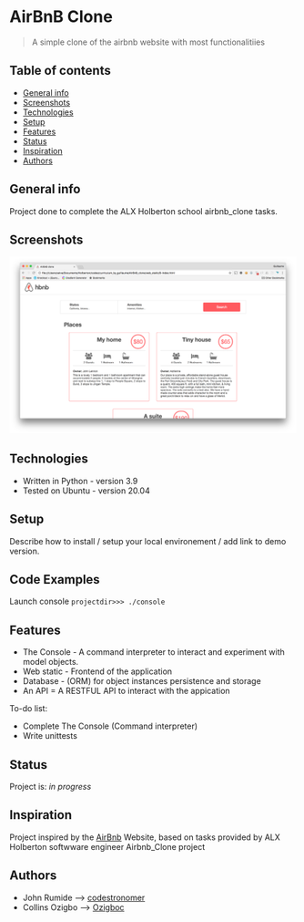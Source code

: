 # AirBnB Clone
> A simple clone of the airbnb website with most functionalitiies

## Table of contents
* [General info](#general-info)
* [Screenshots](#screenshots)
* [Technologies](#technologies)
* [Setup](#setup)
* [Features](#features)
* [Status](#status)
* [Inspiration](#inspiration)
* [Authors](#authors)

## General info
Project done to complete the ALX Holberton school airbnb_clone tasks.

## Screenshots
![Project screenshot](./projectimg.png)

## Technologies
* Written in Python - version 3.9
* Tested on Ubuntu - version 20.04

## Setup
Describe how to install / setup your local environement / add link to demo version.

## Code Examples
Launch console
`projectdir>>> ./console`

## Features
* The Console - A command interpreter to interact and experiment with model objects.
* Web static - Frontend of the application
* Database - (ORM) for object instances persistence and storage
* An API = A RESTFUL API to interact with the appication

To-do list:
* Complete The Console (Command interpreter)
* Write unittests

## Status
Project is: _in progress_

## Inspiration
Project inspired by the [AirBnb](https://www.airbnb.com/) Website, based on tasks provided by ALX Holberton softwware engineer Airbnb_Clone project

## Authors
- John Rumide --> [codestronomer](https://github.com/Codestronomer)
- Collins Ozigbo --> [Ozigboc](https://github.com/ozigobc)
